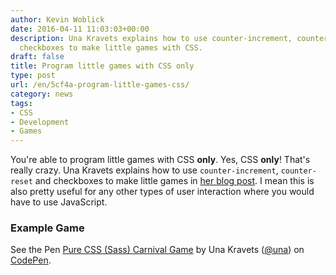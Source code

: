 ```yaml
---
author: Kevin Woblick
date: 2016-04-11 11:03:03+00:00
description: Una Kravets explains how to use counter-increment, counter-reset and
  checkboxes to make little games with CSS.
draft: false
title: Program little games with CSS only
type: post
url: /en/5cf4a-program-little-games-css/
category: news
tags:
- CSS
- Development
- Games
---
```


You're able to program little games with CSS **only**. Yes, CSS **only**! That's really crazy.
Una Kravets explains how to use `counter-increment`, `counter-reset` and checkboxes to make little games in [her blog post](http://una.im/css-games/). I mean this is also pretty useful for any other types of user interaction where you would have to use JavaScript.

### Example Game

See the Pen [Pure CSS (Sass) Carnival Game](http://codepen.io/una/pen/NxZaNr/) by Una Kravets ([@una](http://codepen.io/una)) on [CodePen](http://codepen.io).
